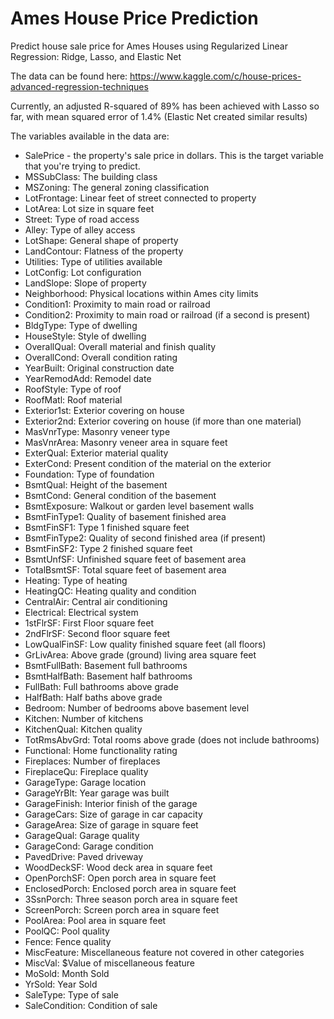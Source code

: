 # Ames House Price Prediction
Predict house sale price for Ames Houses using Regularized Linear Regression: Ridge, Lasso, and Elastic Net

The data can be found here: https://www.kaggle.com/c/house-prices-advanced-regression-techniques

Currently, an adjusted R-squared of 89% has been achieved with Lasso so far, with mean squared error of 1.4% (Elastic Net created similar results)

The variables available in the data are:

-	SalePrice - the property's sale price in dollars. This is the target variable that you're trying to predict.
-	MSSubClass: The building class
-	MSZoning: The general zoning classification
-	LotFrontage: Linear feet of street connected to property
-	LotArea: Lot size in square feet
-	Street: Type of road access
-	Alley: Type of alley access
-	LotShape: General shape of property
-	LandContour: Flatness of the property
-	Utilities: Type of utilities available
-	LotConfig: Lot configuration
-	LandSlope: Slope of property
-	Neighborhood: Physical locations within Ames city limits
-	Condition1: Proximity to main road or railroad
-	Condition2: Proximity to main road or railroad (if a second is present)
-	BldgType: Type of dwelling
-	HouseStyle: Style of dwelling
-	OverallQual: Overall material and finish quality
-	OverallCond: Overall condition rating
-	YearBuilt: Original construction date
-	YearRemodAdd: Remodel date
-	RoofStyle: Type of roof
-	RoofMatl: Roof material
-	Exterior1st: Exterior covering on house
-	Exterior2nd: Exterior covering on house (if more than one material)
-	MasVnrType: Masonry veneer type
-	MasVnrArea: Masonry veneer area in square feet
-	ExterQual: Exterior material quality
-	ExterCond: Present condition of the material on the exterior
-	Foundation: Type of foundation
-	BsmtQual: Height of the basement
-	BsmtCond: General condition of the basement
-	BsmtExposure: Walkout or garden level basement walls
-	BsmtFinType1: Quality of basement finished area
-	BsmtFinSF1: Type 1 finished square feet
-	BsmtFinType2: Quality of second finished area (if present)
-	BsmtFinSF2: Type 2 finished square feet
-	BsmtUnfSF: Unfinished square feet of basement area
-	TotalBsmtSF: Total square feet of basement area
-	Heating: Type of heating
-	HeatingQC: Heating quality and condition
-	CentralAir: Central air conditioning
-	Electrical: Electrical system
-	1stFlrSF: First Floor square feet
-	2ndFlrSF: Second floor square feet
-	LowQualFinSF: Low quality finished square feet (all floors)
-	GrLivArea: Above grade (ground) living area square feet
-	BsmtFullBath: Basement full bathrooms
-	BsmtHalfBath: Basement half bathrooms
-	FullBath: Full bathrooms above grade
-	HalfBath: Half baths above grade
-	Bedroom: Number of bedrooms above basement level
-	Kitchen: Number of kitchens
-	KitchenQual: Kitchen quality
-	TotRmsAbvGrd: Total rooms above grade (does not include bathrooms)
-	Functional: Home functionality rating
-	Fireplaces: Number of fireplaces
-	FireplaceQu: Fireplace quality
-	GarageType: Garage location
-	GarageYrBlt: Year garage was built
-	GarageFinish: Interior finish of the garage
-	GarageCars: Size of garage in car capacity
-	GarageArea: Size of garage in square feet
-	GarageQual: Garage quality
-	GarageCond: Garage condition
-	PavedDrive: Paved driveway
-	WoodDeckSF: Wood deck area in square feet
-	OpenPorchSF: Open porch area in square feet
-	EnclosedPorch: Enclosed porch area in square feet
-	3SsnPorch: Three season porch area in square feet
-	ScreenPorch: Screen porch area in square feet
-	PoolArea: Pool area in square feet
-	PoolQC: Pool quality
-	Fence: Fence quality
-	MiscFeature: Miscellaneous feature not covered in other categories
-	MiscVal: $Value of miscellaneous feature
-	MoSold: Month Sold
-	YrSold: Year Sold
-	SaleType: Type of sale
-	SaleCondition: Condition of sale
